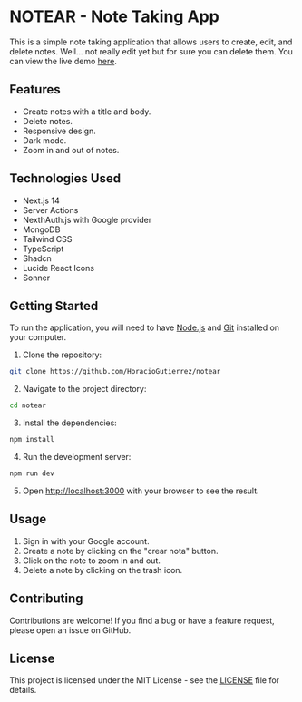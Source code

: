 # NOTEAR - Note Taking App

This is a simple note taking application that allows users to create, edit, and delete notes. Well... not really edit yet but for sure you can delete them. You can view the live demo [here](https://notear-demo.vercel.app/).

## Features

- Create notes with a title and body.
- Delete notes.
- Responsive design.
- Dark mode.
- Zoom in and out of notes.


## Technologies Used

- Next.js 14
- Server Actions
- NexthAuth.js with Google provider
- MongoDB
- Tailwind CSS
- TypeScript
- Shadcn
- Lucide React Icons
- Sonner

## Getting Started

To run the application, you will need to have [Node.js](https://nodejs.org/en/) and [Git](https://git-scm.com/) installed on your computer.

1. Clone the repository:

```bash
git clone https://github.com/HoracioGutierrez/notear
```

2. Navigate to the project directory:

```bash
cd notear
```

3. Install the dependencies:

```bash
npm install
```

4. Run the development server:

```bash
npm run dev
```

5. Open [http://localhost:3000](http://localhost:3000) with your browser to see the result.

## Usage

1. Sign in with your Google account.
2. Create a note by clicking on the "crear nota" button.
3. Click on the note to zoom in and out.
4. Delete a note by clicking on the trash icon.

## Contributing

Contributions are welcome! If you find a bug or have a feature request, please open an issue on GitHub.

## License

This project is licensed under the MIT License - see the [LICENSE](LICENSE) file for details.